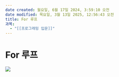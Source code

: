 ```yaml
---
date created: 월요일, 6월 17일 2024, 3:59:10 오전
date modified: 목요일, 3월 13일 2025, 12:56:43 오전
title: For 루프
과목:
  - "[[프로그래밍 입문]]"
---
```


# For 루프

![](https://i.imgur.com/5bQ9igf.png)
